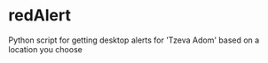 # redAlert
Python script for getting desktop alerts for 'Tzeva Adom' based on a location you choose
